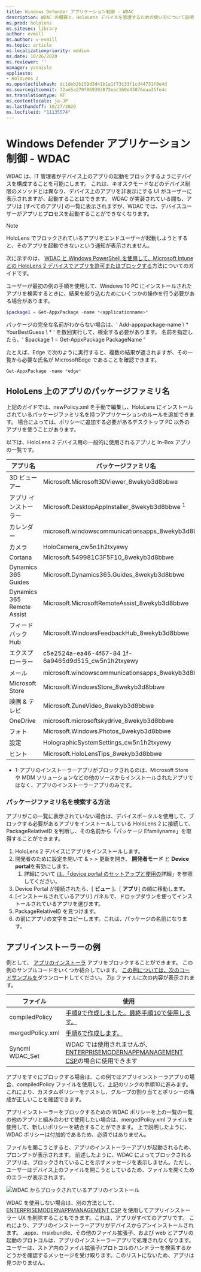 ```yaml
---
title: Windows Defender アプリケーション制御 - WDAC
description: WDAC の概要と、HoloLens デバイスを管理するための使い方について説明します。
ms.prod: hololens
ms.sitesec: library
author: evmill
ms.author: v-evmill
ms.topic: article
ms.localizationpriority: medium
ms.date: 10/26/2020
ms.reviewer: ''
manager: yannisle
appliesto:
- HoloLens 2
ms.openlocfilehash: dc1deb2b159d3d41b1a1f73c33f1cd44731f8e4d
ms.sourcegitcommit: 72ae5a270f869393872eac160e43076eaa35fe4c
ms.translationtype: MT
ms.contentlocale: ja-JP
ms.lasthandoff: 10/27/2020
ms.locfileid: "11135574"
---
```

# Windows Defender アプリケーション制御 - WDAC

WDAC は、IT 管理者がデバイス上のアプリの起動をブロックするようにデバイスを構成することを可能にします。 これは、キオスクモードなどのデバイス制限のメソッドとは異なり、デバイス上のアプリを非表示にする UI がユーザーに表示されますが、起動することはできます。 WDAC が実装されている間も、アプリは [すべてのアプリ] の一覧に表示されますが、WDAC では、デバイスユーザーがアプリとプロセスを起動することができなくなります。

> [!NOTE]
> HoloLens でブロックされているアプリをエンドユーザーが起動しようとすると、そのアプリを起動できないという通知が表示されません。

次に示すのは、 [WDAC と Windows PowerShell を使用して、Microsoft Intune との HoloLens 2 デバイスでアプリを許可またはブロックする](https://docs.microsoft.com/mem/intune/configuration/custom-profile-hololens)方法についてのガイドです。

ユーザーが最初の例の手順を使用して、Windows 10 PC にインストールされたアプリを検索するときに、結果を絞り込むためにいくつかの操作を行う必要がある場合があります。

```powershell
$package1 = Get-AppxPackage -name *<applicationname>*
``` 

パッケージの完全な名前がわからない場合は、' Add-appxpackage-name \ * YourBestGuess \ * ' を数回実行して、検索する必要があります。 名前を指定したら、' $package 1 = Get-AppxPackage PackageName '

たとえば、Edge で次のように実行すると、複数の結果が返されますが、その一覧から必要な氏名が MicrosoftEdge であることを確認できます。 

```powershell
Get-AppxPackage -name *edge*
``` 

## HoloLens 上のアプリのパッケージファミリ名

上記のガイドでは、newPolicy.xml を手動で編集し、HoloLens にインストールされているパッケージファミリ名を持つアプリケーションのルールを追加できます。 場合によっては、ポリシーに追加する必要があるデスクトップ PC 以外のアプリを使うことがあります。 

以下は、HoloLens 2 デバイス用の一般的に使用されるアプリと In-Box アプリの一覧です。

| アプリ名                   | パッケージファミリ名                                |
|----------------------------|----------------------------------------------------|
| 3D ビューアー                  | Microsoft.Microsoft3DViewer_8wekyb3d8bbwe          |
| アプリ インストーラー              | Microsoft.DesktopAppInstaller_8wekyb3d8bbwe <sup> 1</sup>         |
| カレンダー                   | microsoft.windowscommunicationsapps_8wekyb3d8bbwe  |
| カメラ                     | HoloCamera_cw5n1h2txyewy                           |
| Cortana                    | Microsoft.549981C3F5F10_8wekyb3d8bbwe              |
| Dynamics 365 Guides        | Microsoft.Dynamics365.Guides_8wekyb3d8bbwe         |
| Dynamics 365 Remote Assist | Microsoft.MicrosoftRemoteAssist_8wekyb3d8bbwe      |
| フィードバック Hub               | Microsoft.WindowsFeedbackHub_8wekyb3d8bbwe         |
| エクスプローラー              | c5e2524a-ea46-4f67-84 1f-6a9465d9d515_cw5n1h2txyewy |
| メール                       | microsoft.windowscommunicationsapps_8wekyb3d8bbwe  |
| Microsoft Store            | Microsoft.WindowsStore_8wekyb3d8bbwe               |
| 映画 & テレビ                | Microsoft.ZuneVideo_8wekyb3d8bbwe                  |
| OneDrive                   | microsoft.microsoftskydrive_8wekyb3d8bbwe          |
| フォト                     | Microsoft.Windows.Photos_8wekyb3d8bbwe             |
| 設定                   | HolographicSystemSettings_cw5n1h2txyewy            |
| ヒント                       | Microsoft.HoloLensTips_8wekyb3d8bbwe               |

- 1-アプリのインストーラーアプリがブロックされるのは、Microsoft Store や MDM ソリューションなどの他のソースからインストールされたアプリではなく、アプリのインストーラーアプリのみです。

### パッケージファミリ名を検索する方法

アプリがこの一覧に表示されていない場合は、デバイスポータルを使用して、ブロックする必要があるアプリをインストールしている HoloLens 2 に接続して、PackageRelativeID を判断し、その名前から「パッケージ Efamilyname」を取得することができます。

1. HoloLens 2 デバイスにアプリをインストールします。 
1. 開発者のために設定を開いて & > > 更新を開き、 **開発者モード** と **Device portal**を有効にします。 
    1. 詳細について [は、「device portal のセットアップと使用の](https://docs.microsoft.com/windows/mixed-reality/develop/platform-capabilities-and-apis/using-the-windows-device-portal)詳細」を参照してください。
1. Device Portal が接続されたら、[ **ビュー** ]、[ **アプリ**] の順に移動します。 
1. [インストールされているアプリ] パネルで、ドロップダウンを使ってインストールされているアプリを選びます。 
1. PackageRelativeID を見つけます。 
1. の前にアプリの文字をコピーします。これは、パッケージの名前になります。

## アプリインストーラーの例

例として、 [アプリのインストーラ](app-deploy-app-installer.md) アプリをブロックすることができます。 この例のサンプルコードをいくつか紹介しています。 [この例については、次のコードサンプルを](https://aka.ms/HoloLensDocs-Sample-WDAC-App-Installer)ダウンロードしてください。 Zip ファイルに次の内容が表示されます。

| ファイル | 使用 |
|-|-|
| compiledPolicy | [手順9で作成しました。最終手順10で使用します。](https://docs.microsoft.com/mem/intune/configuration/custom-profile-hololens) |
| mergedPolicy.xml | [手順6で作成します。](https://docs.microsoft.com/mem/intune/configuration/custom-profile-hololens) |
| Syncml WDAC_Set | WDAC では使用されませんが、 [ENTERPRISEMODERNAPPMANAGEMENT CSP](https://docs.microsoft.com/windows/client-management/mdm/enterprisemodernappmanagement-csp)の場合に使用できます |

アプリをすぐにブロックする場合は、この例ではアプリインストーラアプリの場合、compiledPolicy ファイルを使用して、上記のリンクの手順10に進みます。 これにより、カスタムポリシーをテストし、グループの割り当てとポリシーの構成が正しいことを確認できます。 

アプリインストーラーをブロックするための WDAC ポリシーを上の一覧の一覧の他のアプリと組み合わせて使用したい場合は、mergedPolicy.xml ファイルを使用して、新しいポリシーを結合することができます。 上で説明したように、WDAC ポリシーは付加的であるため、必須ではありません。 

ファイルを開こうとすると、アプリのインストーラーアプリが起動されるため、プロンプトが表示されます。 前述したように、WDAC によってブロックされるアプリは、ブロックされていることを示すメッセージを表示しません。ただし、ユーザーはデバイス上のファイルを開こうとしているため、ファイルを開くためのエラーが表示されます。 

![WDAC からブロックされているアプリのインストール](images\wdac-app-installer-no-launch.jpg)

WDAC を使用しない場合は、別の方法として、 [ENTERPRISEMODERNAPPMANAGEMENT CSP](https://docs.microsoft.com/windows/client-management/mdm/enterprisemodernappmanagement-csp) を使用してアプリインストーラー UX を削除することもできます。これは、アプリがすべてのアプリです。 これにより、アプリのインストーラーアプリがデバイスからアンインストールされます。 .appx、msixbundle、その他のファイル拡張子、および web とアプリの起動のプロトコルは、アプリのインストーラーアプリで処理されなくなります。 ユーザーは、ストア内のファイル拡張子/プロトコルのハンドラーを検索するかどうかを確認するメッセージを受け取ります。このリストにないため、アプリは見つかりません。